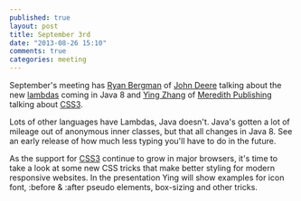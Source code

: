 ```yaml
---
published: true
layout: post
title: September 3rd
date: "2013-08-26 15:10"
comments: true
categories: meeting
---
```


September's meeting has [Ryan Bergman] of [John Deere] talking about the new [lambdas] coming in Java 8 and [Ying Zhang] of [Meredith Publishing] talking about [CSS3].

Lots of other languages have Lambdas, Java doesn't. Java's gotten a lot of mileage out of anonymous inner classes, but that all changes in Java 8. See an early release of how much less typing you'll have to do in the future.

As the support for [CSS3] continue to grow in major browsers, it's time to take a look at some new CSS tricks that make better styling for modern responsive websites. In the presentation Ying will show examples for icon font, :before & :after pseudo elements, box-sizing and other tricks.

[Meredith Publishing]: http://www.meredith.com/
[Ying Zhang]: http://pure-essence.net/
[Ryan Bergman]: https://twitter.com/ryber
[lambdas]: http://zeroturnaround.com/rebellabs/java-8-the-first-taste-of-lambdas/#!/
[John Deere]: http://scalingsoftwareagilityblog.com/john-deeres-isg-gets-results/
[CSS3]: http://css3test.com/
